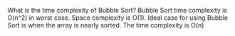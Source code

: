  What is the time complexity of Bubble Sort?
 Bubble Sort time complexity is O(n^2) in worst case. Space complexity is O(1).
 Ideal case for using Bubble Sort is when the array is nearly sorted. The time complexity is O(n)

